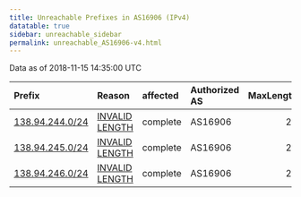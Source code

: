 ```yaml
---
title: Unreachable Prefixes in AS16906 (IPv4)
datatable: true
sidebar: unreachable_sidebar
permalink: unreachable_AS16906-v4.html
---
```


Data as of 2018-11-15 14:35:00 UTC


<div class="datatable-begin"></div>

| Prefix                                                   | Reason                                                                                                    | affected   | Authorized AS   |   MaxLength | Anchor                                         |   unreachable /24s |
|:---------------------------------------------------------|:----------------------------------------------------------------------------------------------------------|:-----------|:----------------|------------:|:-----------------------------------------------|-------------------:|
| [138.94.244.0/24](https://stat.ripe.net/138.94.244.0/24) | [INVALID LENGTH](https://rpki-validator.ripe.net/announcement-preview?asn=AS16906&prefix=138.94.244.0/24) | complete   | AS16906         |          22 | [LACNIC](unreachable_LACNIC_RPKI_Root-v4.html) |                  1 |
| [138.94.245.0/24](https://stat.ripe.net/138.94.245.0/24) | [INVALID LENGTH](https://rpki-validator.ripe.net/announcement-preview?asn=AS16906&prefix=138.94.245.0/24) | complete   | AS16906         |          22 | [LACNIC](unreachable_LACNIC_RPKI_Root-v4.html) |                  1 |
| [138.94.246.0/24](https://stat.ripe.net/138.94.246.0/24) | [INVALID LENGTH](https://rpki-validator.ripe.net/announcement-preview?asn=AS16906&prefix=138.94.246.0/24) | complete   | AS16906         |          22 | [LACNIC](unreachable_LACNIC_RPKI_Root-v4.html) |                  1 |

<div class="datatable-end"></div>